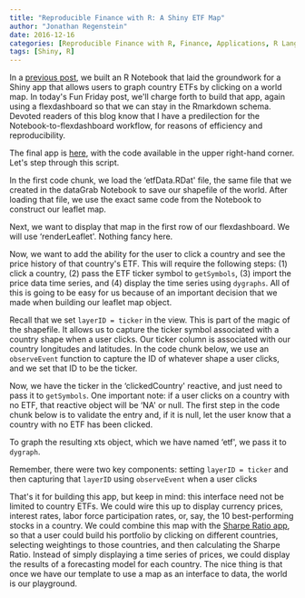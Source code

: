 ```yaml
---
title: "Reproducible Finance with R: A Shiny ETF Map"
author: "Jonathan Regenstein"
date: 2016-12-16
categories: [Reproducible Finance with R, Finance, Applications, R Language]
tags: [Shiny, R]
---
```


In a [previous post](https://www.rstudio.com/rviews/2016/12/14/reproducible-finance-with-r-pulling-and-displaying-etf-data/), we built an R Notebook that laid the groundwork for a Shiny app that allows users to graph country ETFs by clicking on a world map. In today's Fun Friday post, we'll charge forth to build that app, again using a flexdashboard so that we can stay in the Rmarkdown schema. Devoted readers of this blog know that I have a predilection for the Notebook-to-flexdashboard workflow, for reasons of efficiency and reproducibility.

The final app is [here](http://colorado.rstudio.com:3939/Global-ETF-Map/), with the code available in the upper right-hand corner. Let's step through this script.

In the first code chunk, we load the ‘etfData.RDat' file, the same file that we created in the dataGrab Notebook to save our shapefile of the world. After loading that file, we use the exact same code from the Notebook to construct our leaflet map.

Next, we want to display that map in the first row of our flexdashboard. We will use ‘renderLeaflet'. Nothing fancy here.

Now, we want to add the ability for the user to click a country and see the price history of that country's ETF. This will require the following steps: (1) click a country, (2) pass the ETF ticker symbol to `getSymbols`, (3) import the price data time series, and (4) display the time series using `dygraphs`. All of this is going to be easy for us because of an important decision that we made when building our leaflet map object.

Recall that we set `layerID = ticker` in the view. This is part of the magic of the shapefile. It allows us to capture the ticker symbol associated with a country shape when a user clicks. Our ticker column is associated with our country longitudes and latitudes. In the code chunk below, we use an `observeEvent` function to capture the ID of whatever shape a user clicks, and we set that ID to be the ticker.

Now, we have the ticker in the ‘clickedCountry' reactive, and just need to pass it to `getSymbols`. One important note: if a user clicks on a country with no ETF, that reactive object will be ‘NA' or null. The first step in the code chunk below is to validate the entry and, if it is null, let the user know that a country with no ETF has been clicked.

To graph the resulting xts object, which we have named ‘etf', we pass it to `dygraph`.

Remember, there were two key components: setting `layerID = ticker` and then capturing that `layerID` using `observeEvent` when a user clicks

That's it for building this app, but keep in mind: this interface need not be limited to country ETFs. We could wire this up to display currency prices, interest rates, labor force participation rates, or, say, the 10 best-performing stocks in a country. We could combine this map with the [Sharpe Ratio app](https://www.rstudio.com/rviews/2016/11/18/reproducible-finance-with-r-a-sharpe-ratio-shiny-app/), so that a user could build his portfolio by clicking on different countries, selecting weightings to those countries, and then calculating the Sharpe Ratio. Instead of simply displaying a time series of prices, we could display the results of a forecasting model for each country. The nice thing is that once we have our template to use a map as an interface to data, the world is our playground.
